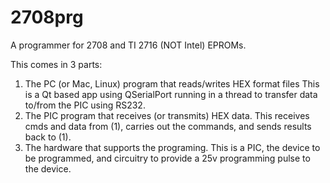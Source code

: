 # 2708prg
A programmer for 2708 and TI 2716 (NOT Intel) EPROMs.

This comes in 3 parts:
1) The PC (or Mac, Linux) program that reads/writes HEX format files
   This is a Qt based app using QSerialPort running in a thread to
   transfer data to/from the PIC using RS232.
2) The PIC program that receives (or transmits) HEX data.
   This receives cmds and data from (1), carries out the commands,
   and sends results back to (1).
3) The hardware that supports the programing.
   This is a PIC, the device to be programmed, and circuitry to provide
   a 25v programming pulse to the device.
